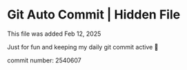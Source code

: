 # Git Auto Commit | Hidden File

This file was added Feb 12, 2025

Just for fun and keeping my daily git commit active 🤪

commit number: 2540607
